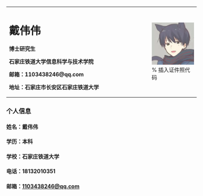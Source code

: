 <table border="0">
  <tr>
    <td width="75%">
      <h1>戴伟伟</h1>
      <p><b>博士研究生</b></p>
      <p><b>石家庄铁道大学信息科学与技术学院</b></p>
      <p><b>邮箱：1103438246@qq.com</b></p>
      <p><b>地址：石家庄市长安区石家庄铁道大学</b></p>
    </td>
    <td width="25%">
      <img src="/zhengjianzhao.jpg" width="100%">      % 插入证件照代码
    </td>
  </tr>
</table>

### 个人信息
#### 姓名：戴伟伟
#### 学历：本科
#### 学校：石家庄铁道大学
#### 电话：18132010351
#### 邮箱：1103438246@qq.com
